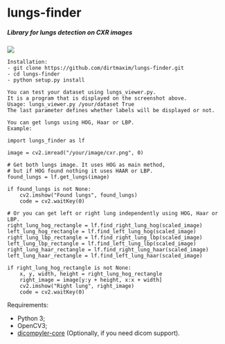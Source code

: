# lungs-finder

##### Library for lungs detection on CXR images

![](https://user-images.githubusercontent.com/11778655/27996147-765dfba8-64e4-11e7-81ca-9ea25b5d072d.png)

```
Installation:
- git clone https://github.com/dirtmaxim/lungs-finder.git
- cd lungs-finder
- python setup.py install
```

```
You can test your dataset using lungs_viewer.py.
It is a program that is displayed on the screenshot above.
Usage: lungs_viewer.py /your/dataset True
The last parameter defines whether labels will be displayed or not.
```

```
You can get lungs using HOG, Haar or LBP.
Example:

import lungs_finder as lf

image = cv2.imread("/your/image/cxr.png", 0)

# Get both lungs image. It uses HOG as main method,
# but if HOG found nothing it uses HAAR or LBP.
found_lungs = lf.get_lungs(image)

if found_lungs is not None:
    cv2.imshow("Found lungs", found_lungs)
    code = cv2.waitKey(0)

# Or you can get left or right lung independently using HOG, Haar or LBP.
right_lung_hog_rectangle = lf.find_right_lung_hog(scaled_image)
left_lung_hog_rectangle = lf.find_left_lung_hog(scaled_image)
right_lung_lbp_rectangle = lf.find_right_lung_lbp(scaled_image)
left_lung_lbp_rectangle = lf.find_left_lung_lbp(scaled_image)
right_lung_haar_rectangle = lf.find_right_lung_haar(scaled_image)
left_lung_haar_rectangle = lf.find_left_lung_haar(scaled_image)

if right_lung_hog_rectangle is not None:
    x, y, width, height = right_lung_hog_rectangle
    right_image = image[y:y + height, x:x + width]
    cv2.imshow("Right lung", right_image)
    code = cv2.waitKey(0)
```

Requirements:
- Python 3;
- OpenCV3;
- <a href="https://github.com/dicompyler/dicompyler-core" target="_blank">dicompyler-core</a> (Optionally, if you need dicom support).